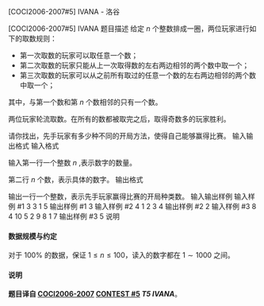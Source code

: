 



[COCI2006-2007#5] IVANA - 洛谷














[COCI2006-2007#5] IVANA
题目描述
给定 $n$ 个整数排成一圈，两位玩家进行如下的取数规则：

- 第一次取数的玩家可以取任意一个数；
- 第二次取数的玩家只能从上一次取得数的左右两边相邻的两个数中取一个；
- 第三次取数的玩家可以从之前所有取过的任意一个数的左右两边相邻的两个数中取一个；

其中，与第一个数和第 $n$ 个数相邻的只有一个数。

两位玩家轮流取数。在所有的数都被取完之后，取得奇数多的玩家胜利。

请你找出，先手玩家有多少种不同的开局方法，使得自己能够赢得比赛。
输入输出格式
输入格式

输入第一行一个整数 $n$ ,表示数字的数量。

第二行 $n$ 个数，表示具体的数字。
输出格式

输出一行一个整数，表示先手玩家赢得比赛的开局种类数。
输入输出样例
输入样例 #1
3
3 1 5
输出样例 #1
3
输入样例 #2
4
1 2 3 4
输出样例 #2
2
输入样例 #3
8
4 10 5 2 9 8 1 7
输出样例 #3
5
说明
#### 数据规模与约定

对于 $100\%$ 的数据，保证 $1\le n\le 100$，读入的数字都在 $1\sim 1000$ 之间。

#### 说明

**题目译自 [COCI2006-2007](https://hsin.hr/coci/archive/2006_2007/) [CONTEST #5](https://hsin.hr/coci/archive/2006_2007/contest5_tasks.pdf) *T5 IVANA***。






